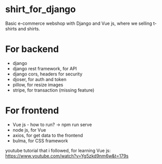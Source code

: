 # shirt_for_django

Basic e-commerce webshop with Django and Vue js, where we selling t-shirts and shirts.

# For backend
- django
- django rest framework, for API
- django cors, headers for security
- djoser, for auth and token
- pillow, for resize images
- stripe, for transaction (missing feature)

# For frontend
- Vue js - how to run? -> npm run serve
- node js, for Vue
- axios, for get data to the frontend
- bulma, for CSS framework

youtube tutorial that i followed, for learning Vue js: https://www.youtube.com/watch?v=Yg5zkd9nm6w&t=179s
